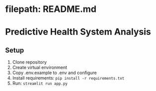 # filepath: README.md
# Predictive Health System Analysis

## Setup
1. Clone repository
2. Create virtual environment
3. Copy .env.example to .env and configure
4. Install requirements: `pip install -r requirements.txt`
5. Run: `streamlit run app.py`
